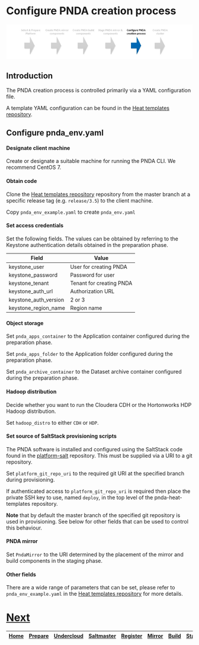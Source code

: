 # Configure PNDA creation process

![](../images/breadcrumbs-cfg.jpg)

## Introduction

The PNDA creation process is controlled primarily via a YAML configuration file.

A template YAML configuration can be found in the [Heat templates repository](https://github.com/pndaproject/pnda-heat-templates). 

## Configure pnda_env.yaml

#### Designate client machine

Create or designate a suitable machine for running the PNDA CLI. We recommend CentOS 7.

#### Obtain code

Clone the [Heat templates repository](https://github.com/pndaproject/pnda-heat-templates) repository from the master branch at a specific release tag (e.g. ```release/3.5```) to the client machine.

Copy ```pnda_env_example.yaml``` to create ```pnda_env.yaml```

#### Set access credentials

Set the following fields. The values can be obtained by referring to the Keystone authentication details obtained in the preparation phase.

| Field | Value |
| --- | --- |
|keystone_user| User for creating PNDA |
|keystone_password| Password for user |
|keystone_tenant| Tenant for creating PNDA |
|keystone_auth_url| Authorization URL | 
|keystone_auth_version| 2 or 3 |
|keystone_region_name| Region name |

#### Object storage

Set `pnda_apps_container` to the Application container configured during the preparation phase.

Set `pnda_apps_folder` to the Application folder configured during the preparation phase.

Set `pnda_archive_container` to the Dataset archive container configured during the preparation phase.

#### Hadoop distribution
Decide whether you want to run the Cloudera CDH or the Hortonworks HDP Hadoop distribution.

Set `hadoop_distro` to either `CDH` or `HDP`.

#### Set source of SaltStack provisioning scripts

The PNDA software is installed and configured using the SaltStack code found in the [platform-salt](https://github.com/pndaproject/platform-salt) repository.  This must be supplied via a URI to a git repository.

Set `platform_git_repo_uri` to the required git URI at the specified branch during provisioning.

If authenticated access to `platform_git_repo_uri` is required then place the private SSH key to use, named ```deploy```, in the top level of the pnda-heat-templates repository.

**Note** that by default the master branch of the specified git repository is used in provisioning. See below for other fields that can be used to control this behaviour.

#### PNDA mirror

Set `PndaMirror` to the URI determined by the placement of the mirror and build components in the staging phase.

#### Other fields

There are a wide range of parameters that can be set, please refer to ```pnda_env_example.yaml``` in the [Heat templates repository](https://github.com/pndaproject/pnda-heat-templates) for more details.

# [Next](CREATE.md)

| [Home](../OVERVIEW.md) | [Prepare](PREPARE.md) | [Undercloud](UNDERCLOUD.md) | [Saltmaster](SALTMASTER.md) | [Register](REGISTER.md) | [Mirror](MIRROR.md) | [Build](BUILD.md) | [Stage](STAGE.md) | [Configure](CONFIGURE.md) | [Create](CREATE.md) | 
| --- | --- | --- | --- | --- | --- | --- | --- | --- | --- |
